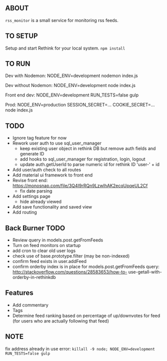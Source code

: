 ## ABOUT
`rss_monitor` is a small service for monitoring rss feeds.

## TO SETUP
Setup and start Rethink for your local system.
`npm install`

## TO RUN
Dev with Nodemon: NODE_ENV=development nodemon index.js

Dev without Nodemon: NODE_ENV=development node index.js

Front end dev: NODE_ENV=development RUN_TESTS=false gulp

Prod: NODE_ENV=production SESSION_SECRET=... COOKIE_SECRET=... node index.js

## TODO
* Ignore tag feature for now
* Rework user auth to use sql_user_manager
  * keep existing user object in rethink DB but remove auth fields and generate ID
  * add hooks to sql_user_manager for registration, login, logout
  * update auth.getUserId to parse numeric id for rethink ID 'user-' + id
* Add user/auth check to all routes
* Add material ui framework to front end
* Revise front end: https://monosnap.com/file/3Q4I9rRQn9LzwlhAK2ecqUpqeUL2Cf
  * fix date parsing
* Add settings page
  * hide already viewed
* Add save functionality and saved view
* Add routing

## Back Burner TODO
* Review query in models.post.getFromFeeds
* Turn on feed monitors on startup
* add cron to clear old user logs
* check use of base.prototype.filter (may be non-indexed)
* confirm feed exists in user.addFeed
* confirm orderby index is in place for models.post.getFromFeeds query: http://stackoverflow.com/questions/28583653/how-to-
use-getall-with-orderby-in-rethinkdb

## Features
* Add commentary
* Tags
* Determine feed ranking based on percentage of up/downvotes for feed (for users who are actually following that feed)

## NOTE
fix address already in use error: `killall -9 node; NODE_ENV=development RUN_TESTS=false gulp`